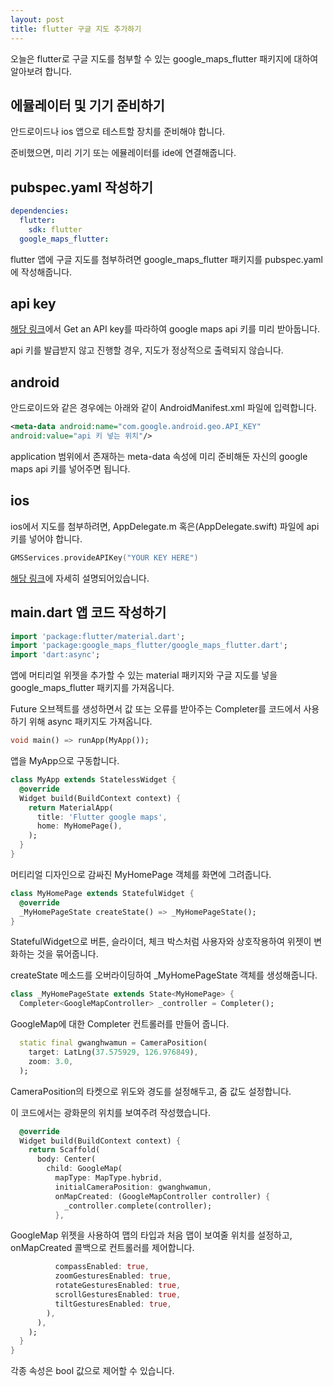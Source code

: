 ```yaml
---
layout: post
title: flutter 구글 지도 추가하기
---
```


오늘은 flutter로 구글 지도를 첨부할 수 있는 google_maps_flutter 패키지에 대하여 알아보려 합니다.

## 에뮬레이터 및 기기 준비하기

안드로이드나 ios 앱으로 테스트할 장치를 준비해야 합니다.

준비했으면, 미리 기기 또는 에뮬레이터를 ide에 연결해줍니다.

## pubspec.yaml 작성하기

```yaml
dependencies:
  flutter:
    sdk: flutter
  google_maps_flutter:
```

flutter 앱에 구글 지도를 첨부하려면 google_maps_flutter 패키지를 pubspec.yaml에 작성해줍니다.

## api key

[해당 링크](https://developers.google.com/maps/documentation/android-sdk/signup)에서 Get an API key를 따라하여 google maps api 키를 미리 받아둡니다.

api 키를 발급받지 않고 진행할 경우, 지도가 정상적으로 출력되지 않습니다.

## android

안드로이드와 같은 경우에는 아래와 같이 AndroidManifest.xml 파일에 입력합니다.

```xml
<meta-data android:name="com.google.android.geo.API_KEY"
android:value="api 키 넣는 위치"/>
```

application 범위에서 존재하는 meta-data 속성에 미리 준비해둔 자신의 google maps api 키를 넣어주면 됩니다.

## ios

ios에서 지도를 첨부하려면, AppDelegate.m 혹은(AppDelegate.swift) 파일에 api 키를 넣어야 합니다.

```swift
GMSServices.provideAPIKey("YOUR KEY HERE")
```

[해당 링크](https://pub.dartlang.org/packages/google_maps_flutter#ios)에 자세히 설명되어있습니다.

## main.dart 앱 코드 작성하기

```dart
import 'package:flutter/material.dart';
import 'package:google_maps_flutter/google_maps_flutter.dart';
import 'dart:async';
```

앱에 머티리얼 위젯을 추가할 수 있는 material 패키지와 구글 지도를 넣을 google_maps_flutter 패키지를 가져옵니다.

Future 오브젝트를 생성하면서 값 또는 오류를 받아주는 Completer를 코드에서 사용하기 위해 async 패키지도 가져옵니다.

```dart
void main() => runApp(MyApp());
```

앱을 MyApp으로 구동합니다.

```dart
class MyApp extends StatelessWidget {
  @override
  Widget build(BuildContext context) {
    return MaterialApp(
      title: 'Flutter google maps',
      home: MyHomePage(),
    );
  }
}
```

머티리얼 디자인으로 감싸진 MyHomePage 객체를 화면에 그려줍니다.

```dart
class MyHomePage extends StatefulWidget {
  @override
  _MyHomePageState createState() => _MyHomePageState();
}
```

StatefulWidget으로 버튼, 슬라이더, 체크 박스처럼 사용자와 상호작용하여 위젯이 변화하는 것을 묶어줍니다.

createState 메소드를 오버라이딩하여 \_MyHomePageState 객체를 생성해줍니다.

```dart
class _MyHomePageState extends State<MyHomePage> {
  Completer<GoogleMapController> _controller = Completer();
```

GoogleMap에 대한 Completer 컨트롤러를 만들어 줍니다.

```dart
  static final gwanghwamun = CameraPosition(
    target: LatLng(37.575929, 126.976849),
    zoom: 3.0,
  );
```

CameraPosition의 타켓으로 위도와 경도를 설정해두고, 줌 값도 설정합니다.

이 코드에서는 광화문의 위치를 보여주려 작성했습니다.

```dart
  @override
  Widget build(BuildContext context) {
    return Scaffold(
      body: Center(
        child: GoogleMap(
          mapType: MapType.hybrid,
          initialCameraPosition: gwanghwamun,
          onMapCreated: (GoogleMapController controller) {
            _controller.complete(controller);
          },
```

GoogleMap 위젯을 사용하여 맵의 타입과 처음 맵이 보여줄 위치를 설정하고, onMapCreated 콜백으로 컨트롤러를 제어합니다.

```dart
          compassEnabled: true,
          zoomGesturesEnabled: true,
          rotateGesturesEnabled: true,
          scrollGesturesEnabled: true,
          tiltGesturesEnabled: true,
        ),
      ),
    );
  }
}
```

각종 속성은 bool 값으로 제어할 수 있습니다.
